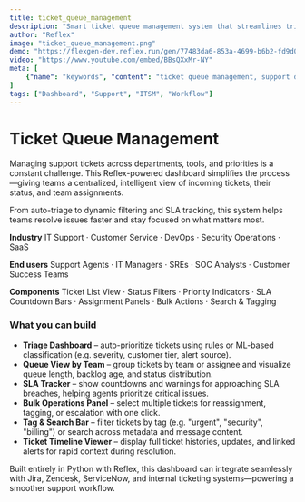 ```yaml
---
title: ticket_queue_management
description: "Smart ticket queue management system that streamlines triage, prioritization, and resolution across IT, security, and customer support workflows."
author: "Reflex"
image: "ticket_queue_management.png"
demo: "https://flexgen-dev.reflex.run/gen/77483da6-853a-4699-b6b2-fd9d0c7e3d6e/"
video: "https://www.youtube.com/embed/BBsQXxMr-NY"
meta: [
    {"name": "keywords", "content": "ticket queue management, support dashboard, ticket triage, ITSM, incident tracking, helpdesk workflow, Reflex app"},
]
tags: ["Dashboard", "Support", "ITSM", "Workflow"]
---
```



# Ticket Queue Management

Managing support tickets across departments, tools, and priorities is a constant challenge.
This Reflex-powered dashboard simplifies the process—giving teams a centralized, intelligent view of incoming tickets, their status, and team assignments.

From auto-triage to dynamic filtering and SLA tracking, this system helps teams resolve issues faster and stay focused on what matters most.

**Industry**
IT Support · Customer Service · DevOps · Security Operations · SaaS

**End users**
Support Agents · IT Managers · SREs · SOC Analysts · Customer Success Teams

**Components**
Ticket List View · Status Filters · Priority Indicators · SLA Countdown Bars · Assignment Panels · Bulk Actions · Search & Tagging



### What you can build

* **Triage Dashboard** – auto-prioritize tickets using rules or ML-based classification (e.g. severity, customer tier, alert source).
* **Queue View by Team** – group tickets by team or assignee and visualize queue length, backlog age, and status distribution.
* **SLA Tracker** – show countdowns and warnings for approaching SLA breaches, helping agents prioritize critical issues.
* **Bulk Operations Panel** – select multiple tickets for reassignment, tagging, or escalation with one click.
* **Tag & Search Bar** – filter tickets by tag (e.g. "urgent", "security", "billing") or search across metadata and message content.
* **Ticket Timeline Viewer** – display full ticket histories, updates, and linked alerts for rapid context during resolution.

Built entirely in Python with Reflex, this dashboard can integrate seamlessly with Jira, Zendesk, ServiceNow, and internal ticketing systems—powering a smoother support workflow.
